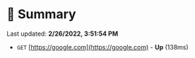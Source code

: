 # 📖 Summary
Last updated: **2/26/2022, 3:51:54 PM**

- `GET` [https://google.com](https://google.com) - **Up** (138ms)
